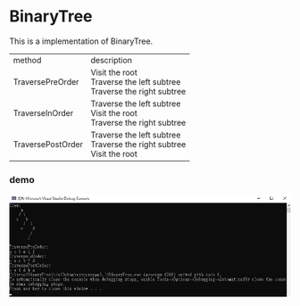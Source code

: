 # BinaryTree

This is a implementation of BinaryTree.

<table>
  <tr>
      <td>
        method
      </td>
      <td>
        description
      </td>
  </tr>
    <tr>
      <td>
        TraversePreOrder
      </td>
      <td>
      Visit the root<br/>
       Traverse the left subtree<br/>
     Traverse the right subtree<br/>
      </td>
  </tr>
  <tr>
      <td>
        TraverseInOrder
      </td>
      <td>
        Traverse the left subtree<br/>
        Visit the root<br/>
        Traverse the right subtree<br/>
      </td>
  </tr>
  <tr>
      <td>
        TraversePostOrder
      </td>
      <td>
       Traverse the left subtree<br/>
       Traverse the right subtree<br/>
        Visit the root<br/>
      </td>
  </tr>
</table>

### demo
<img src="demo/1.png">
